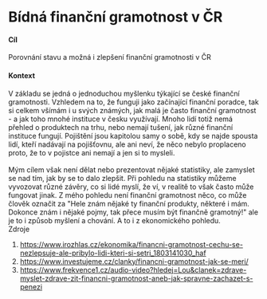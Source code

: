 # Bídná finanční gramotnost v ČR

#### Cíl<br>
Porovnání stavu a možná i zlepšení finanční gramotnosti v ČR<br>
#### Kontext<br>
V základu se jedná o jednoduchou myšlenku týkající se české finanční gramotnosti. Vzhledem na to, že funguji jako začínající finanční poradce, tak si celkem všímám i u svých známých, jak malá je často finanční gramotnost - a jak toho mnohé instituce v česku využívají. Mnoho lidí totiž nemá přehled o produktech na trhu, nebo nemají tušení, jak různé finanční instituce fungují. Pojištění jsou kapitolou samy o sobě, kdy se najde spousta lidí, kteří nadávají na pojišťovnu, ale ani neví, že něco nebylo proplaceno proto, že to v pojistce ani nemají a jen si to mysleli. <br>
<br>
Mým cílem však není dělat nebo prezentovat nějaké statistiky, ale zamyslet se nad tím, jak by se to dalo zlepšit. Při pohledu na statistiky můžeme vyvozovat různé závěry, co si lidé myslí, že ví, v realitě to však často může fungovat jinak. Z mého pohledu není finanční gramotnost něco, co může člověk označit za "Hele znám nějaké ty finanční produkty, některé i mám. Dokonce znám i nějaké pojmy, tak přece musím být finančně gramotný!" ale je to i způsob myšlení a chování. A to i z ekonomického pohledu. <br>
Zdroje<br>
1. https://www.irozhlas.cz/ekonomika/financni-gramotnost-cechu-se-nezlepsuje-ale-pribylo-lidi-kteri-si-setri_1803141030_haf
2. https://www.investujeme.cz/clanky/financni-gramotnost-jak-se-meri/
3. https://www.frekvence1.cz/audio-video?hledej=Lou&clanek=zdrave-myslet-zdrave-zit-financni-gramotnost-aneb-jak-spravne-zachazet-s-penezi

